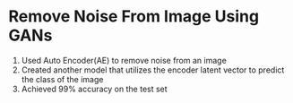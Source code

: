 # Remove Noise From Image Using GANs

1. Used Auto Encoder(AE) to remove noise from an image
2. Created another model that utilizes the encoder latent vector to predict the class of the image
3. Achieved 99% accuracy on the test set 